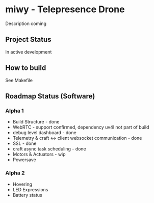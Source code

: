 # miwy - Telepresence Drone
Description coming

## Project Status
In active development

## How to build
See Makefile

## Roadmap Status (Software)

### Alpha 1

* Build Structure - done
* WebRTC - support confirmed, dependency uv4l not part of build
* debug level dashboard - done
* Telemetry & craft <-> client websocket communication - done
* SSL - done
* craft async task scheduling - done
* Motors & Actuators - wip
* Powersave

### Alpha 2

* Hovering
* LED Expressions
* Battery status

